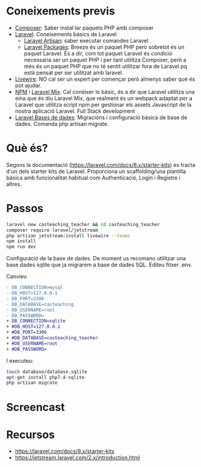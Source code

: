 # Coneixements previs

- [Composer](): Saber instal·lar paquets PHP amb composer
- [Laravel](https://github.com/acacha/wiki/blob/main/Laravel.md): Coneixements bàsics de Laravel
  - [Laravel Artisan](): saber executar comandes Laravel
  - [Laravel Packages](): Breeze és un paquet PHP però sobretot és un paquet Laravel. És a dir, com tot paquet Laravel és condició necessaria ser un paquet PHP i per tant utilitza Composer, però a més és un paquet PHP que no té sentit utilitzar fora de Laravel pq està pensat per ser utilitzat amb laravel.
- [Livewire](): NO cal ser un expert per començar però almenys saber què és pot ajudar.
- [NPM]() i [Laravel Mix](): Cal conèixer lo bàsic, és a dir que Laravel utilitza una eina que és diu Laravel Mix, que realment és un webpack adaptat per a Laravel que utilitza script npm per gestionar els assets Javascript de la nostra aplicació Laravel. Full Stack development
- [Laravel Bases de dades](): Migracions i configuració bàsica de base de dades. Comanda php artisan migrate.

# Què és?

Segons la documentació (https://laravel.com/docs/8.x/starter-kits) es tracta d'un dels starter kits de Laravel. Proporciona un scaffolding/una plantilla bàsica amb funcionalitat habitual com Authenticació, Login i Registre i altres.

# Passos

```bash
laravel new casteaching_teacher && cd casteaching_teacher
composer require laravel/jetstream
php artisan jetstream:install livewire --teams
npm install
npm run dev
```

Configuració de la base de dades. De moment us recomano utilitzar una base dades sqlite que ja migrarem a base de dades SQL. Editeu fitxer .env.

Canvieu

```diff
- DB_CONNECTION=mysql
- DB_HOST=127.0.0.1
- DB_PORT=3306
- DB_DATABASE=casteaching
- DB_USERNAME=root
- DB_PASSWORD=
+ DB_CONNECTION=sqlite
+ #DB_HOST=127.0.0.1
+ #DB_PORT=3306
+ #DB_DATABASE=casteaching_teacher
+ #DB_USERNAME=root
+ #DB_PASSWORD=

```

I executeu:

```bash
touch database/database.sqlite
apt-get install php7.4-sqlite
php artisan migrate
```


# Screencast



# Recursos
- https://laravel.com/docs/8.x/starter-kits
- https://jetstream.laravel.com/2.x/introduction.html

